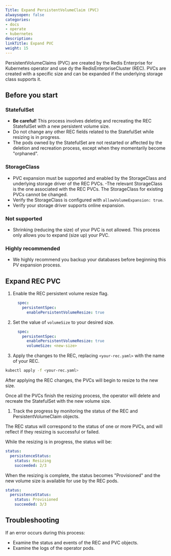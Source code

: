 ```yaml
---
Title: Expand PersistentVolumeClaim (PVC)
alwaysopen: false
categories:
- docs
- operate
- kubernetes
description: 
linkTitle: Expand PVC
weight: 15
---
```


PersistentVolumeClaims (PVC) are created by the Redis Enterprise for Kubernetes operator and use dy the RedisEnterpriseCluster (REC). PVCs are created with a specific size and can be expanded if the underlying storage class supports it.

## Before you start

### StatefulSet

- **Be careful!** This process involves deleting and recreating the REC StatefulSet with a new persistent volume size.
- Do not change any other REC fields related to the StatefulSet while resizing is in progress.
- The pods owned by the StatefulSet are not restarted or affected by the deletion and recreation process, except when they momentarily become "orphaned".

### StorageClass

- PVC expansion must be supported and enabled by the StorageClass and underlying storage driver of the REC PVCs.
-The relevant StorageClass is the one associated with the REC PVCs. The StorageClass for existing PVCs cannot be changed.
- Verify the StorageClass is configured with `allowVolumeExpansion: true`.
- Verify your storage driver supports online expansion.

### Not supported

- Shrinking (reducing the size) of your PVC is not allowed. This process only allows you to expand (size up) your PVC.

### Highly recommended

- We highly recommend you backup your databases before beginning this PV expansion process.

## Expand REC PVC

1. Enable the REC persistent volume resize flag.

    ```YAML
      spec:
        persistentSpec:
          enablePersistentVolumeResize: true
    ```

1. Set the value of `volumeSize` to your desired size.

    ```YAML
      spec:
        persistentSpec:
          enablePersistentVolumeResize: true
          volumeSize: <new-size>
    ```

1. Apply the changes to the REC, replacing `<your-rec.yaml>` with the name of your REC.

  ```sh
  kubectl apply -f <your-rec.yaml>
  ```

 After applying the REC changes, the PVCs will begin to resize to the new size.

 Once all the PVCs finish the resizing process, the operator will delete and recreate the StatefulSet with the new volume size.

1. Track the progress by monitoring the status of the REC and PersistentVolumeClaim objects.

The REC status will correspond to the status of one or more PVCs, and will reflect if they resizing is successful or failed.

While the resizing is in progress, the status will be:

```yaml
status:
  persistenceStatus:
    status: Resizing
    succeeded: 2/3
```

When the resizing is complete, the status becomes "Provisioned" and the new volume size is available for use by the REC pods.

```yaml
status:
  persistenceStatus:
    status: Provisioned
    succeeded: 3/3
```

## Troubleshooting

If an error occurs during this process:

- Examine the status and events of the REC and PVC objects.
- Examine the logs of the operator pods.